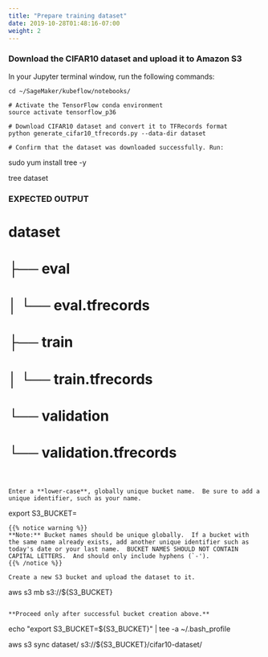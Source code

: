 ```yaml
---
title: "Prepare training dataset"
date: 2019-10-28T01:48:16-07:00
weight: 2
---
```

### Download the CIFAR10 dataset and upload it to Amazon S3

In your Jupyter terminal window, run the following commands:

```
cd ~/SageMaker/kubeflow/notebooks/

# Activate the TensorFlow conda environment
source activate tensorflow_p36

# Download CIFAR10 dataset and convert it to TFRecords format
python generate_cifar10_tfrecords.py --data-dir dataset

# Confirm that the dataset was downloaded successfully. Run:
```
sudo yum install tree -y

tree dataset

### EXPECTED OUTPUT
# dataset
# ├── eval
# │   └── eval.tfrecords
# ├── train
# │   └── train.tfrecords
# └── validation
#     └── validation.tfrecords
#
```

Enter a **lower-case**, globally unique bucket name.  Be sure to add a unique identifier, such as your name.
```
export S3_BUCKET=<your-globally-unique-bucket-name>

```
{{% notice warning %}}
**Note:** Bucket names should be unique globally.  If a bucket with the same name already exists, add another unique identifier such as today's date or your last name.  BUCKET NAMES SHOULD NOT CONTAIN CAPITAL LETTERS.  And should only include hyphens (`-').
{{% /notice %}}

Create a new S3 bucket and upload the dataset to it. 
```
aws s3 mb s3://${S3_BUCKET}

```

**Proceed only after successful bucket creation above.**

```
echo "export S3_BUCKET=${S3_BUCKET}" | tee -a ~/.bash_profile

aws s3 sync dataset/ s3://${S3_BUCKET}/cifar10-dataset/

```
